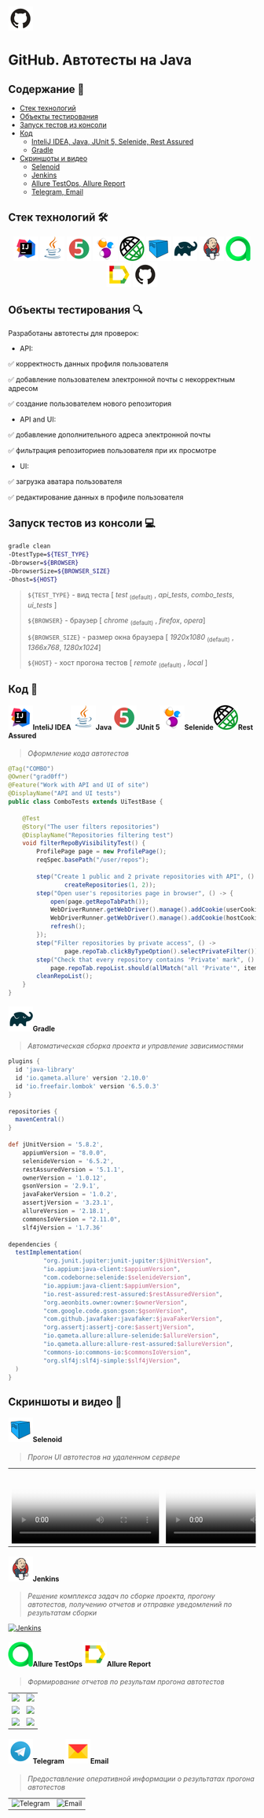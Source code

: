 <a href="https://github.com/"><img alt="github.com" height="50" src="readme_files/technologies/github.svg"/></a>
# GitHub. Автотесты на Java


## Содержание :bookmark_tabs:
* <a href="#stack">Cтек технологий</a>
* <a href="#objects">Объекты тестирования</a>
* <a href="#console">Запуск тестов из консоли</a>
* <a href="#code">Код</a>
    + <a href="#intelij">InteliJ IDEA, Java, JUnit 5, Selenide, Rest Assured</a>
    + <a href="#gradle">Gradle</a>
* <a href="#screenshot">Скриншоты и видео</a>
  + <a href="#selenoid">Selenoid</a>
  + <a href="#jenkins">Jenkins</a>
  + <a href="#allure">Allure TestOps, Allure Report</a>
  + <a href="#notifications">Telegram, Email</a>



<a id="stack"></a>
## Cтек технологий :hammer_and_wrench:

<div align="center">
<a href="https://www.jetbrains.com/idea/"><img alt="InteliJ IDEA" height="50" src="readme_files/technologies/intelij_idea.svg" width="50"/></a>
<a href="https://www.java.com/"><img alt="Java" height="50" src="readme_files/technologies/java.svg" width="50"/></a>
<a href="https://junit.org/junit5/"><img alt="JUnit 5" height="50" src="readme_files/technologies/junit5.svg" width="50"/></a>
<a href="https://selenide.org/"><img alt="Selenide" height="50" src="readme_files/technologies/selenide.svg" width="50"/></a>
<a href="https://rest-assured.io/"><img alt="Rest Assured" height="50" src="readme_files/technologies/rest_assured.png" width="50"/></a>
<a href="https://aerokube.com/selenoid/"><img alt="Selenoid" height="50" src="readme_files/technologies/selenoid.svg" width="50"/></a>
<a href="https://gradle.org/"><img alt="Gradle" height="50" src="readme_files/technologies/gradle.svg" width="50"/></a>
<a href="https://www.jenkins.io/"><img alt="Jenkins" height="50" src="readme_files/technologies/jenkins.svg" width="50"/></a>
<a href="https://qameta.io/"><img alt="Allure TestOps" height="50" src="readme_files/technologies/allure_testops.svg" width="50"/></a>
<a href="https://github.com/allure-framework/"><img alt="Allure" height="50" src="readme_files/technologies/allure.svg" width="50"/></a>
<a href="https://github.com/"><img alt="GitHub" height="50" src="readme_files/technologies/github.svg" width="50"/></a>
</div>



<a id="objects"></a>
## Объекты тестирования :mag:

Разработаны автотесты для проверок:

* API:

:white_check_mark: корректность данных профиля пользователя  

:white_check_mark: добавление пользователем электронной почты с некорректным адресом

:white_check_mark: создание пользователем нового репозитория

* API and UI:

:white_check_mark: добавление дополнительного адреса электронной почты

:white_check_mark: фильтрация репозиториев пользователя при их просмотре 


* UI:

:white_check_mark: загрузка аватара пользователя

:white_check_mark: редактирование данных в профиле пользователя



<a id="console"></a>
## Запуск тестов из консоли :computer:

```bash
gradle clean 
-DtestType=${TEST_TYPE}
-Dbrowser=${BROWSER}
-DbrowserSize=${BROWSER_SIZE}
-Dhost=${HOST}

```

> `${TEST_TYPE}` - вид теста [ *test* <sub>(default)</sub> , *api_tests*, *combo_tests*, *ui_tests* ]
> 
> 
> `${BROWSER}` - браузер [ *chrome* <sub>(default)</sub> , *firefox*, *opera*]
> 
> `${BROWSER_SIZE}` - размер окна браузера  [ *1920x1080* <sub>(default)</sub> , *1366x768*, *1280x1024*]
>
> `${HOST}` - хост прогона тестов [ *remote* <sub>(default)</sub> , *local* ]



<a id="code"></a>
## Код :floppy_disk:

<a id="intelij"></a>
#### <img alt="InteliJ IDEA" height="50" src="readme_files/technologies/intelij_idea.svg" width="50"/>InteliJ IDEA</a><img alt="Java" height="50" src="readme_files/technologies/java.svg" width="50"/>Java</a><img alt="JUnit 5" height="50" src="readme_files/technologies/junit5.svg" width="50"/>JUnit 5</a><img alt="Selenide" height="50" src="readme_files/technologies/selenide.svg" width="50"/>Selenide</a><img alt="Rest Assured" height="50" src="readme_files/technologies/rest_assured.png" width="50"/>Rest Assured</a>

> *Оформление кода автотестов*

```java
@Tag("COMBO")
@Owner("grad0ff")
@Feature("Work with API and UI of site")
@DisplayName("API and UI tests")
public class ComboTests extends UiTestBase {

    @Test
    @Story("The user filters repositories")
    @DisplayName("Repositories filtering test")
    void filterRepoByVisibilityTest() {
        ProfilePage page = new ProfilePage();
        reqSpec.basePath("/user/repos");

        step("Create 1 public and 2 private repositories with API", () ->
                createRepositories(1, 2));
        step("Open user's repositories page in browser", () -> {
            open(page.getRepoTabPath());
            WebDriverRunner.getWebDriver().manage().addCookie(userCookie);
            WebDriverRunner.getWebDriver().manage().addCookie(hostCookie);
            refresh();
        });
        step("Filter repositories by private access", () ->
                page.repoTab.clickByTypeOption().selectPrivateFilter());
        step("Check that every repository contains 'Private' mark", () -> 
            page.repoTab.repoList.should(allMatch("all 'Private'", item -> item.getText().equals("Private"))));
        cleanRepoList();
    }
}
```



<a id="gradle"></a>
#### <img alt="Gradle" height="50" src="readme_files/technologies/gradle.svg" width="50"/>Gradle</a>

> *Автоматическая сборка проекта и управление зависимостями*

```groovy
plugins {
  id 'java-library'
  id 'io.qameta.allure' version '2.10.0'
  id 'io.freefair.lombok' version '6.5.0.3'
}

repositories {
  mavenCentral()
}

def jUnitVersion = '5.8.2',
    appiumVersion = "8.0.0",
    selenideVersion = '6.5.2',
    restAssuredVersion = '5.1.1',
    ownerVersion = '1.0.12',
    gsonVersion = '2.9.1',
    javaFakerVersion = '1.0.2',
    assertjVersion = '3.23.1',
    allureVersion = '2.18.1',
    commonsIoVersion = "2.11.0",
    slf4jVersion = '1.7.36'

dependencies {
  testImplementation(
          "org.junit.jupiter:junit-jupiter:$jUnitVersion",
          "io.appium:java-client:$appiumVersion",
          "com.codeborne:selenide:$selenideVersion",
          "io.appium:java-client:$appiumVersion",
          "io.rest-assured:rest-assured:$restAssuredVersion",
          "org.aeonbits.owner:owner:$ownerVersion",
          "com.google.code.gson:gson:$gsonVersion",
          "com.github.javafaker:javafaker:$javaFakerVersion",
          "org.assertj:assertj-core:$assertjVersion",
          "io.qameta.allure:allure-selenide:$allureVersion",
          "io.qameta.allure:allure-rest-assured:$allureVersion",
          "commons-io:commons-io:$commonsIoVersion",
          "org.slf4j:slf4j-simple:$slf4jVersion",
  )
}
```


<a id="screenshot"></a>
## Скриншоты и видео :camera_flash:


<a id="selenoid"></a>
#### <img alt="Selenoid" height="50" src="readme_files/technologies/selenoid.svg" width="50"/>Selenoid</a>

> *Прогон UI автотестов на удаленном сервере*

<table>
     <tr>
        <td>
            <video src="https://user-images.githubusercontent.com/72714071/190106687-62bedabc-ebd1-4d1c-8ac2-e7dcb4b980b4.mp4" controls="controls" style="max-width:    730px;" poster="https://github.com/grad0ff/github/blob/master/readme_files/technologies/selenoid.svg">
Видео недоступно.
            </video>
        </td>
        <td>
            <video src="https://user-images.githubusercontent.com/72714071/190108058-1ca65372-db7f-4ad7-8b5c-19110cf65a25.mp4" controls="controls" style="max-width:    730px;" poster="https://github.com/grad0ff/github/blob/master/readme_files/technologies/selenoid.svg">
Видео недоступно.
            </video>
        </td>
    </tr>
</table>


<a id="jenkins"></a>
#### <img alt="Jenkins" height="50" src="readme_files/technologies/jenkins.svg" width="50"/>Jenkins</a>

> *Решение комплекса задач по сборке проекта, прогону автотестов, получению отчетов и отправке уведомлений по
результатам сборки*

<a href="https://jenkins.autotests.cloud/job/013-grad0ff-github/">
<img src="https://user-images.githubusercontent.com/72714071/190110963-6cd5a218-8a34-4bbe-9137-73af274d4aab.png" alt="Jenkins">
</a>



<a id="allure"></a>
#### <img alt="Allure" height="50" src="readme_files/technologies/allure_testops.svg" width="50"/>Allure TestOps</a><img alt="Allure" height="50" src="readme_files/technologies/allure.svg" width="50"/>Allure Report</a>

> *Формирование отчетов по результам прогона автотестов*

<table>
     <tr>
        <td>
        <a href="https://allure.autotests.cloud/project/1579/dashboards">
        <img src="https://user-images.githubusercontent.com/72714071/190111941-3557dd8b-7577-4cc2-8dfa-31baf5407208.png">
        </a>
        </td>
        <td>
        <a href="https://allure.autotests.cloud/project/1579/test-cases/12193?treeId=3022">
        <img src="https://user-images.githubusercontent.com/72714071/190112291-12574fd2-8ec6-40d0-ae68-c1d514759419.png">
        </a>
        </td>
    </tr>
    <tr>
        <td>
        <a href="https://jenkins.autotests.cloud/job/013-grad0ff-github/allure/">
        <img src="https://user-images.githubusercontent.com/72714071/190112805-8a1de909-ad70-42a0-a77b-d61f8f6315ce.png">
        </a>
        </td>
        <td>
        <a href="https://jenkins.autotests.cloud/job/013-grad0ff-github/allure/#suites/8296116fb5ecdcc50ae710349f189d84">
        <img src="https://user-images.githubusercontent.com/72714071/190113647-6d3fa879-7738-4b57-8dc6-fe3666deb04c.png">
        </a>
        </td>
    </tr>
    <tr>
        <td>
        <a href="https://jenkins.autotests.cloud/job/013-grad0ff-github/allure/#suites/9ae7943627b178f740fc1bf87589174c/f69d1b013c7c0036/">
        <img src="https://user-images.githubusercontent.com/72714071/190114014-33ab5a9a-8087-4d2b-b07e-0430c108fad2.png">
        </a>
        </td>
        <td>
        <a href="https://jenkins.autotests.cloud/job/013-grad0ff-github/allure/#graph">
        <img src="https://user-images.githubusercontent.com/72714071/190114161-e05363e0-79a9-4d9f-9301-e25bf42c3bd3.png">
        </a>
        </td>
</table>



<a id="notifications"></a>
#### <img alt="Telegram" height="50" src="readme_files/technologies/telegram.svg" width="50"/>Telegram</a> <img alt="Email" height="50" src="readme_files/technologies/yandex_mail.png" width="50"/>Email</a>

> *Предоставление оперативной информации о результатах прогона автотестов*

<table>
     <tr>
        <td>
        <img src="https://user-images.githubusercontent.com/72714071/190114686-f4e89064-8932-4fd2-9125-650521d93de2.png" alt="Telegram">
        </td>
        <td>
        <img src="https://user-images.githubusercontent.com/72714071/190115032-5665b927-957e-4c65-9589-9118a8c30b5e.png" alt="Email">
        </td>
    </tr>
 </table>   
